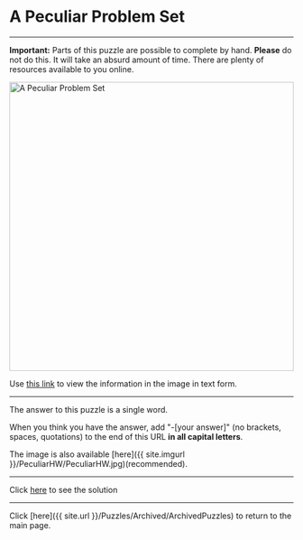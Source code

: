# A Peculiar Problem Set

-----

**Important:**  Parts of this puzzle are possible to complete by hand. **Please** do not do this. It will take an absurd amount of time. There are plenty of resources available to you online.

<img src="{{ site.imgurl }}/PeculiarHW/PeculiarHW.jpg" alt="A Peculiar Problem Set" style="width:100%;height:512px;object-fit:contain;">

Use [this link](PeculiarHW/PictureInfo.txt) to view the information in the image in text form.

-----

The answer to this puzzle is a single word.

When you think you have the answer, add "-[your answer]" (no brackets, spaces, quotations) to the end of this URL **in all capital letters**.

The image is also available [here]({{ site.imgurl }}/PeculiarHW/PeculiarHW.jpg)(recommended).

-----

Click [here](PeculiarHW-COMPLEX) to see the solution

-----

Click [here]({{ site.url }}/Puzzles/Archived/ArchivedPuzzles) to return to the main page.

